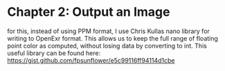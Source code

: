 # Chapter 2: Output an Image

for this, instead of using PPM format, I use Chris Kullas nano library for writing to  OpenExr format. This allows us to keep the full range of floating point color as computed, without losing data by converting to int.
This useful library can be found here:
https://gist.github.com/fpsunflower/e5c99116ff94114d1cbe

